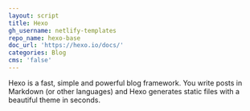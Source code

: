 ```yaml
---
layout: script
title: Hexo
gh_username: netlify-templates
repo_name: hexo-base
doc_url: 'https://hexo.io/docs/'
categories: Blog
cms: 'false'
---
```

Hexo is a fast, simple and powerful blog framework. You write posts in Markdown (or other languages) and Hexo generates static files with a beautiful theme in seconds.
